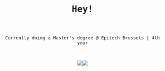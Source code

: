 <div align="center">
  <h1>
    <b>
      <samp>Hey!</samp>
    </b>
  </h1>
  <br />
  <br />

  <samp>Currently doing a Master's degree @ Epitech Brussels | 4th year</samp>

  <br />
  <br />

<table>
  <tr>
      <img src="https://github-readme-stats.vercel.app/api/top-langs/?username=EnzoVignal&bg_color=00000000&hide_border=true&text_color=808080FF&hide_title=true&langs_count=10&count_private=true&layout=compact&include_all_commits=true" />
      <img src="https://github-readme-stats-sigma-five.vercel.app/api?username=EnzoVignal&count_private=true&include_all_commits=true&hide=stars&hide_title=true&bg_color=00000000&hide_border=true&text_color=8c8c8cFF&layout=compact" />
  </tr>
</table>

  <br />
  <h2 />
</div>

<!--
**EnzoVignal/EnzoVignal** is a ✨ _special_ ✨ repository because its `README.md` (this file) appears on your GitHub profile.

Here are some ideas to get you started:

- 🔭 I’m currently working on ...
- 🌱 I’m currently learning ...
- 👯 I’m looking to collaborate on ...
- 🤔 I’m looking for help with ...
- 💬 Ask me about ...
- 📫 How to reach me: ...
- 😄 Pronouns: ...
- ⚡ Fun fact: ...
-->
